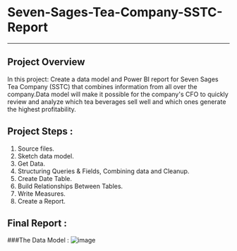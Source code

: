 # Seven-Sages-Tea-Company-SSTC-Report
--------------------------------------------------------------------------------------------------------------------------------------
## Project Overview
In this project: Create a data model and Power BI report for Seven Sages Tea Company (SSTC) that combines information from all over the company.Data model will make it possible for the company's CFO to quickly review and analyze which tea beverages sell well and which ones generate the highest profitability.

## Project Steps :
1. Source files.
2. Sketch data model.
3. Get Data.
4. Structuring Queries & Fields, Combining data and Cleanup.
5. Create Date Table.
6. Build Relationships Between Tables.
7. Write Measures. 
8. Create a Report.

## Final Report :
###The Data Model :
![image](https://github.com/Marah-At/Seven-Sages-Tea-Company-SSTC-Report/assets/121014215/cd0adcb7-e76c-4668-8350-1ef5d9bdf73b)


